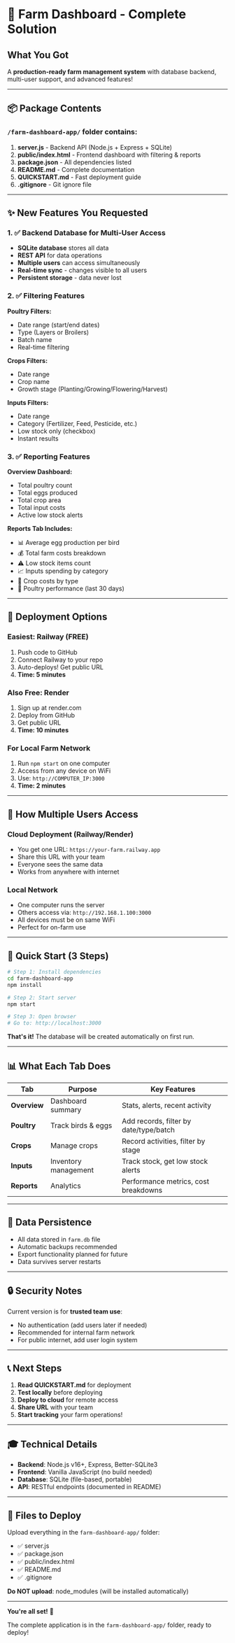 # 🌾 Farm Dashboard - Complete Solution

## What You Got

A **production-ready farm management system** with database backend, multi-user support, and advanced features!

---

## 📦 Package Contents

### `/farm-dashboard-app/` folder contains:

1. **server.js** - Backend API (Node.js + Express + SQLite)
2. **public/index.html** - Frontend dashboard with filtering & reports
3. **package.json** - All dependencies listed
4. **README.md** - Complete documentation
5. **QUICKSTART.md** - Fast deployment guide
6. **.gitignore** - Git ignore file

---

## ✨ New Features You Requested

### 1. ✅ Backend Database for Multi-User Access

- **SQLite database** stores all data
- **REST API** for data operations
- **Multiple users** can access simultaneously
- **Real-time sync** - changes visible to all users
- **Persistent storage** - data never lost

### 2. ✅ Filtering Features

**Poultry Filters:**
- Date range (start/end dates)
- Type (Layers or Broilers)
- Batch name
- Real-time filtering

**Crops Filters:**
- Date range
- Crop name
- Growth stage (Planting/Growing/Flowering/Harvest)

**Inputs Filters:**
- Date range
- Category (Fertilizer, Feed, Pesticide, etc.)
- Low stock only (checkbox)
- Instant results

### 3. ✅ Reporting Features

**Overview Dashboard:**
- Total poultry count
- Total eggs produced
- Total crop area
- Total input costs
- Active low stock alerts

**Reports Tab Includes:**
- 📊 Average egg production per bird
- 💰 Total farm costs breakdown
- ⚠️ Low stock items count
- 📈 Inputs spending by category
- 🌾 Crop costs by type
- 🐓 Poultry performance (last 30 days)

---

## 🚀 Deployment Options

### Easiest: Railway (FREE)
1. Push code to GitHub
2. Connect Railway to your repo
3. Auto-deploys! Get public URL
4. **Time: 5 minutes**

### Also Free: Render
1. Sign up at render.com
2. Deploy from GitHub
3. Get public URL
4. **Time: 10 minutes**

### For Local Farm Network
1. Run `npm start` on one computer
2. Access from any device on WiFi
3. Use: `http://COMPUTER_IP:3000`
4. **Time: 2 minutes**

---

## 📱 How Multiple Users Access

### Cloud Deployment (Railway/Render)
- You get one URL: `https://your-farm.railway.app`
- Share this URL with your team
- Everyone sees the same data
- Works from anywhere with internet

### Local Network
- One computer runs the server
- Others access via: `http://192.168.1.100:3000`
- All devices must be on same WiFi
- Perfect for on-farm use

---

## 🎯 Quick Start (3 Steps)

```bash
# Step 1: Install dependencies
cd farm-dashboard-app
npm install

# Step 2: Start server
npm start

# Step 3: Open browser
# Go to: http://localhost:3000
```

**That's it!** The database will be created automatically on first run.

---

## 📊 What Each Tab Does

| Tab | Purpose | Key Features |
|-----|---------|--------------|
| **Overview** | Dashboard summary | Stats, alerts, recent activity |
| **Poultry** | Track birds & eggs | Add records, filter by date/type/batch |
| **Crops** | Manage crops | Record activities, filter by stage |
| **Inputs** | Inventory management | Track stock, get low stock alerts |
| **Reports** | Analytics | Performance metrics, cost breakdowns |

---

## 💾 Data Persistence

- All data stored in `farm.db` file
- Automatic backups recommended
- Export functionality planned for future
- Data survives server restarts

---

## 🔒 Security Notes

Current version is for **trusted team use**:
- No authentication (add users later if needed)
- Recommended for internal farm network
- For public internet, add user login system

---

## 📞 Next Steps

1. **Read QUICKSTART.md** for deployment
2. **Test locally** before deploying
3. **Deploy to cloud** for remote access
4. **Share URL** with your team
5. **Start tracking** your farm operations!

---

## 🎓 Technical Details

- **Backend**: Node.js v16+, Express, Better-SQLite3
- **Frontend**: Vanilla JavaScript (no build needed)
- **Database**: SQLite (file-based, portable)
- **API**: RESTful endpoints (documented in README)

---

## 📝 Files to Deploy

Upload everything in the `farm-dashboard-app/` folder:
- ✅ server.js
- ✅ package.json
- ✅ public/index.html
- ✅ README.md
- ✅ .gitignore

**Do NOT upload**: node_modules (will be installed automatically)

---

**You're all set!** 🎉

The complete application is in the `farm-dashboard-app/` folder, ready to deploy!

